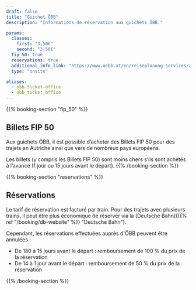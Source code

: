 ```yaml
---
draft: false
title: "Guichet ÖBB"
description: "Informations de réservation aux guichets ÖBB."

params:
  classes:
    first: "3,50€"
    second: "3,50€"
  fip_50: true
  reservations: true
  additional_info_link: "https://www.oebb.at/en/reiseplanung-services/am-bahnhof/bahnhofsinformation"
  type: "onsite"

aliases:
  - obb-ticket-office
  - obb_ticket_office
---
```


{{% booking-section "fip_50" %}}

## Billets FIP 50

Aux guichets ÖBB, il est possible d’acheter des Billets FIP 50 pour des trajets en Autriche ainsi que vers de nombreux pays européens.

Les billets (y compris les Billets FIP 50) sont moins chers s’ils sont achetés à l’avance (1 jour ou 15 jours avant le départ).
{{% /booking-section %}}

{{% booking-section "reservations" %}}

## Réservations

Le tarif de réservation est facturé par train. Pour des trajets avec plusieurs trains, il peut être plus économique de réserver via la [Deutsche Bahn]({{% ref "/booking/db-website" %}} "Deutsche Bahn").

Cependant, les réservations effectuées auprès d'ÖBB peuvent être annulées :

- De 180 à 15 jours avant le départ : remboursement de 100 % du prix de la réservation
- De 14 à 1 jour avant le départ : remboursement de 50 % du prix de la réservation

{{% /booking-section %}}
